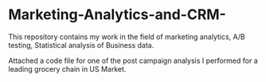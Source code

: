 # Marketing-Analytics-and-CRM-
This repository contains my work in the field of marketing analytics, A/B testing, Statistical analysis of Business data.

Attached a code file for one of the post campaign analysis I performed for a leading grocery chain in US Market.

